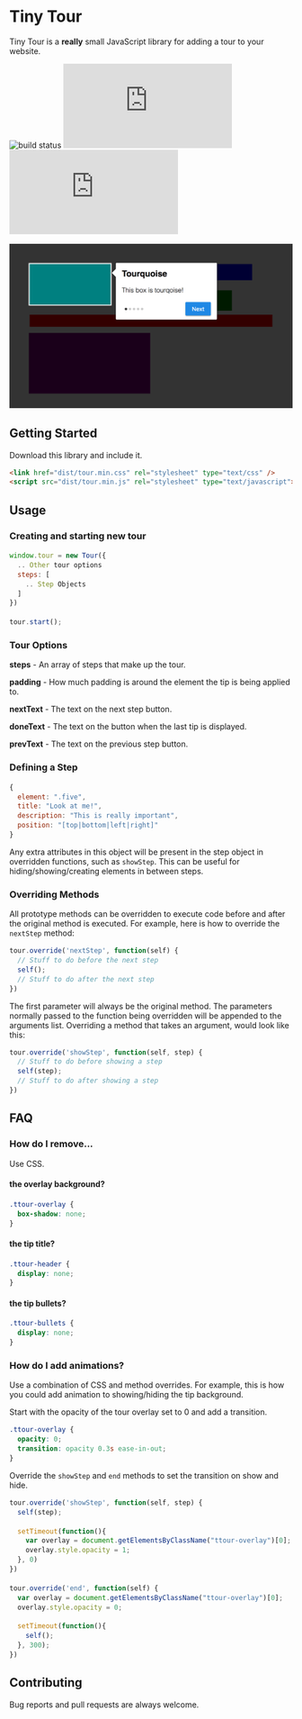 # Tiny Tour
Tiny Tour is a __really__ small JavaScript library for adding a tour to your website.

![build status](https://travis-ci.org/callahanrts/tiny-tour.svg?branch=master)
![min size](http://img.badgesize.io/callahanrts/tiny-tour/master/dist/tour.min.js?label=min.js)
![gzip size](http://img.badgesize.io/callahanrts/tiny-tour/master/dist/tour.min.js?label=gzipped&compression=gzip)

![alt Basic tutorial](screenshots/full_page.png)

## Getting Started
Download this library and include it.

```html
<link href="dist/tour.min.css" rel="stylesheet" type="text/css" />
<script src="dist/tour.min.js" rel="stylesheet" type="text/javascript"></script>
```

## Usage

### Creating and starting new tour
```javascript
window.tour = new Tour({
  .. Other tour options
  steps: [
    .. Step Objects
  ]
})

tour.start();
```

### Tour Options

__steps__ - An array of steps that make up the tour.

__padding__ - How much padding is around the element the tip is being
applied to.

__nextText__ - The text on the next step button.

__doneText__ - The text on the button when the last tip is displayed.

__prevText__ - The text on the previous step button.

### Defining a Step
```javascript
{
  element: ".five",
  title: "Look at me!",
  description: "This is really important",
  position: "[top|bottom|left|right]"
}
```
Any extra attributes in this object will be present in the step object in overridden functions,
such as `showStep`. This can be useful for hiding/showing/creating elements in between steps.

### Overriding Methods

All prototype methods can be overridden to execute code before and after the original method
is executed.  For example, here is how to override the `nextStep` method:

```javascript
tour.override('nextStep', function(self) {
  // Stuff to do before the next step
  self();
  // Stuff to do after the next step
})
```

The first parameter will always be the original method. The parameters normally passed to the
function being overridden will be appended to the arguments list. Overriding a method that takes
an argument, would look like this:

```javascript
tour.override('showStep', function(self, step) {
  // Stuff to do before showing a step
  self(step);
  // Stuff to do after showing a step
})
```

## FAQ

### How do I remove...
Use CSS.

#### the overlay background?
```css
.ttour-overlay {
  box-shadow: none;
}
```

#### the tip title?
```css
.ttour-header {
  display: none;
}
```

#### the tip bullets?
```css
.ttour-bullets {
  display: none;
}
```

### How do I add animations?
Use a combination of CSS and method overrides. For example, this is how
you could add animation to showing/hiding the tip background.

Start with the opacity of the tour overlay set to 0 and add a transition.

```css
.ttour-overlay {
  opacity: 0;
  transition: opacity 0.3s ease-in-out;
}
```

Override the `showStep` and `end` methods to set the transition on show
and hide.

```javascript
tour.override('showStep', function(self, step) {
  self(step);

  setTimeout(function(){
    var overlay = document.getElementsByClassName("ttour-overlay")[0];
    overlay.style.opacity = 1;
  }, 0)
})

tour.override('end', function(self) {
  var overlay = document.getElementsByClassName("ttour-overlay")[0];
  overlay.style.opacity = 0;

  setTimeout(function(){
    self();
  }, 300);
})
```

## Contributing
Bug reports and pull requests are always welcome.
